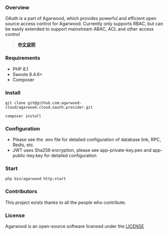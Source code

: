 ### Overview

OAuth is a part of Agarwood, which provides powerful and efficient open source access control for Agarwood.
Currently only supports RBAC, but can be easily extended to support mainstream ABAC, ACL and other access control
> **[中文说明](README.zh-CN.md)**

### Requirements

- PHP 8.1
- Swoole 8.4.6+
- Composer

### Install

```shell
git clone git@github.com:agarwood-cloud/agarwood.cloud.oauth.provider.git

composer install
```

### Configuration

- Please see the .env file for detailed configuration of database link, RPC, Redis, etc.
- JWT uses Sha256 encryption, please see app-private-key.pen and app-public-key.key for detailed configuration

### Start

```shell
php bin/agarwood http:start
```
### Contributors

This project exists thanks to all the people who contribute.
<a href="https://github.com/agarwood-cloud/agarwood.cloud.oauth.provider/graphs/contributors"></a>


### License

Agarwood is an open-source software licensed under the [LICENSE](LICENSE)

